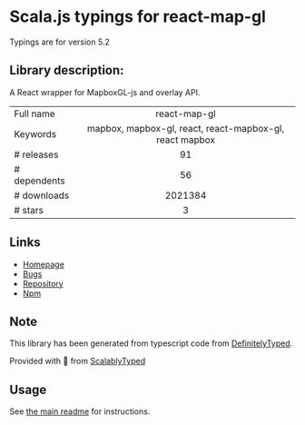 
# Scala.js typings for react-map-gl

Typings are for version 5.2

## Library description:
A React wrapper for MapboxGL-js and overlay API.

|                    |                 |
| ------------------ | :-------------: |
| Full name          | react-map-gl |
| Keywords           | mapbox, mapbox-gl, react, react-mapbox-gl, react mapbox |
| # releases         | 91 |
| # dependents       | 56 |
| # downloads        | 2021384 |
| # stars            | 3 |

## Links
- [Homepage](https://github.com/uber/react-map-gl#readme)
- [Bugs](https://github.com/uber/react-map-gl/issues)
- [Repository](https://github.com/uber/react-map-gl)
- [Npm](https://www.npmjs.com/package/react-map-gl)
    


## Note
This library has been generated from typescript code from [DefinitelyTyped](https://definitelytyped.org).

Provided with :purple_heart: from [ScalablyTyped](https://github.com/oyvindberg/ScalablyTyped)

## Usage
See [the main readme](../../readme.md) for instructions.


